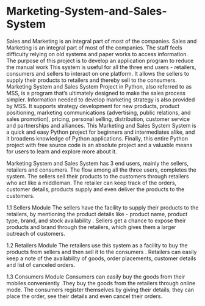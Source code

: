 # Marketing-System-and-Sales-System


Sales and Marketing is an integral part of most of the companies. Sales and
Marketing is an integral part of most of the companies.
The staff feels difficulty relying on old systems and paper works to access
information. The purpose of this project is to develop an application program to
reduce the manual work
This system is useful for all the three end users - retailers, consumers and sellers to
interact on one platform. It allows the sellers to supply their products to retailers and
thereby sell to the consumers.
Marketing System and Sales System Project in Python, also referred to as MSS, is a
program that’s ultimately designed to make the sales process simpler.
Information needed to develop marketing strategy is also provided by MSS. It
supports strategy development for new products, product positioning, marketing
communications (advertising, public relations, and sales promotion), pricing,
personal selling, distribution, customer service and partnerships and alliances.
This Marketing and Sales System System is a quick and easy Python project for
beginners and intermediates alike, and it broadens knowledge of Python
applications. Finally, this entire Python project with free source code is an absolute
project and a valuable means for users to learn and explore more about it.


Marketing System and Sales System has 3 end users, mainly the sellers, retailers and
consumers. The flow among all the three users, completes the system. The sellers sell
their products to the customers through retailers who act like a middleman. The
retailer can keep track of the orders, customer details, products supply and even
deliver the products to the customers.

1.1 Sellers Module
The sellers have the facility to supply their products to the retailers, by mentioning
the product details like - product name, product type, brand, and stock availability .
Sellers get a chance to expose their products and brand through the retailers, which
gives them a larger outreach of customers.

1.2 Retailers Module
The retailers use this system as a facility to buy the products from sellers and then
sell it to the consumers .
Retailers can easily keep a note of the availability of goods, order placements,
customer details and list of canceled orders.

1.3 Consumers Module
Consumers can easily buy the goods from their mobiles conveniently .They buy the
goods from the retailers through online mode.
The consumers register themselves by giving their details, they can place the order,
see their details and even cancel their orders.



